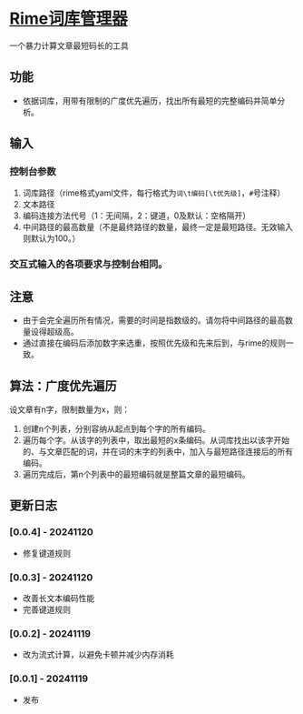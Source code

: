 # [Rime词库管理器](https://github.com/GarthTB/CodeLord)

一个暴力计算文章最短码长的工具

## 功能

- 依据词库，用带有限制的广度优先遍历，找出所有最短的完整编码并简单分析。

## 输入

### 控制台参数

1. 词库路径（rime格式yaml文件，每行格式为`词\t编码[\t优先级]`，`#`号注释）
2. 文本路径
3. 编码连接方法代号（1：无间隔，2：键道，0及默认：空格隔开）
4. 中间路径的最高数量（不是最终路径的数量，最终一定是最短路径。无效输入则默认为100。）

### 交互式输入的各项要求与控制台相同。

## 注意

- 由于会完全遍历所有情况，需要的时间是指数级的。请勿将中间路径的最高数量设得超级高。
- 通过直接在编码后添加数字来选重，按照优先级和先来后到，与rime的规则一致。

## 算法：广度优先遍历

设文章有n字，限制数量为x，则：

1. 创建n个列表，分别容纳从起点到每个字的所有编码。
2. 遍历每个字。从该字的列表中，取出最短的x条编码。从词库找出以该字开始的、与文章匹配的词，并在词的末字的列表中，加入与最短路径连接后的所有编码。
3. 遍历完成后，第n个列表中的最短编码就是整篇文章的最短编码。

## 更新日志

### [0.0.4] - 20241120

- 修复键道规则

### [0.0.3] - 20241120

- 改善长文本编码性能
- 完善键道规则

### [0.0.2] - 20241119

- 改为流式计算，以避免卡顿并减少内存消耗

### [0.0.1] - 20241119

- 发布